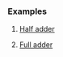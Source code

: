 ### Examples

1. [Half adder](https://github.com/dicdesign/ieeeMentorshipHyd/tree/main/verilog/dataFlowModelling/halfadder)

2. [Full adder](https://github.com/dicdesign/ieeeMentorshipHyd/tree/main/verilog/dataFlowModelling/fulladder)
